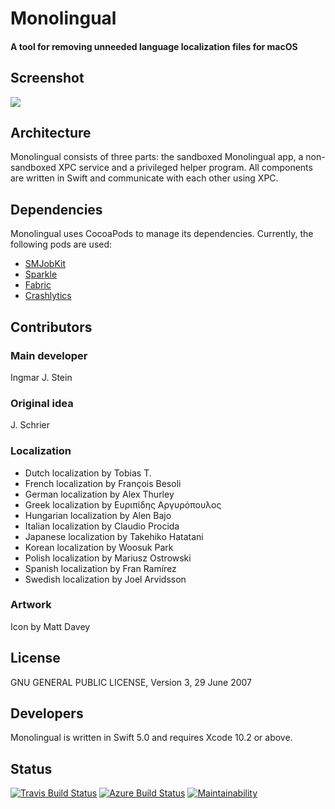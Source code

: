 Monolingual
===========

#### A tool for removing unneeded language localization files for macOS

## Screenshot

<img src="http://ingmarstein.github.io/Monolingual/images/Monolingual-1.6.7-en.png">

## Architecture

Monolingual consists of three parts: the sandboxed Monolingual app, a non-sandboxed XPC service and a privileged helper program.
All components are written in Swift and communicate with each other using XPC.

## Dependencies

Monolingual uses CocoaPods to manage its dependencies. Currently, the following pods are used:

- [SMJobKit](https://github.com/IngmarStein/SMJobKit)
- [Sparkle](https://github.com/sparkle-project/Sparkle)
- [Fabric](https://cocoapods.org/pods/Fabric)
- [Crashlytics](https://cocoapods.org/pods/Crashlytics)

## Contributors

### Main developer
Ingmar J. Stein

### Original idea
J. Schrier

### Localization

- Dutch localization by Tobias T.
- French localization by François Besoli
- German localization by Alex Thurley
- Greek localization by Ευριπίδης Αργυρόπουλος
- Hungarian localization by Alen Bajo
- Italian localization by Claudio Procida
- Japanese localization by Takehiko Hatatani
- Korean localization by Woosuk Park
- Polish localization by Mariusz Ostrowski
- Spanish localization by Fran Ramírez
- Swedish localization by Joel Arvidsson

### Artwork
Icon by Matt Davey

## License

GNU GENERAL PUBLIC LICENSE, Version 3, 29 June 2007

## Developers

Monolingual is written in Swift 5.0 and requires Xcode 10.2 or above.

## Status

[![Travis Build Status](https://img.shields.io/travis/IngmarStein/Monolingual.svg)](https://travis-ci.org/IngmarStein/Monolingual)
[![Azure Build Status](https://dev.azure.com/ingmarstein/monolingual/_apis/build/status/IngmarStein.Monolingual)](https://dev.azure.com/ingmarstein/monolingual/_build/latest?definitionId=1)
[![Maintainability](https://api.codeclimate.com/v1/badges/4dbc05bd46eef3208edf/maintainability)](https://codeclimate.com/github/IngmarStein/Monolingual/maintainability)

